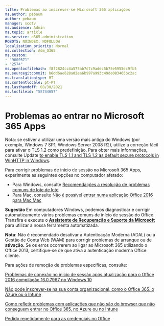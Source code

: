 ```yaml
---
title: Problemas ao inscrever-se Microsoft 365 aplicações
ms.author: pebaum
author: pebaum
manager: scotv
ms.audience: Admin
ms.topic: article
ms.service: o365-administration
ROBOTS: NOINDEX, NOFOLLOW
localization_priority: Normal
ms.collection: Adm_O365
ms.custom:
- "9000571"
- "2574"
ms.openlocfilehash: f8f2824cc4a575ab7d7c9adec5b75e5955ec9fb5
ms.sourcegitcommit: b6dd6ae628a02ea6b997a993c49de083465bc2ac
ms.translationtype: MT
ms.contentlocale: pt-PT
ms.lasthandoff: 08/30/2021
ms.locfileid: "58744657"
---
```

# <a name="issues-signing-into-microsoft-365-apps"></a>Problemas ao entrar no Microsoft 365 Apps

Nota: se estiver a utilizar uma versão mais antiga do Windows (por exemplo, Windows 7 SP1, Windows Server [](https://download.microsoft.com/download/0/6/5/0658B1A7-6D2E-474F-BC2C-D69E5B9E9A68/MicrosoftEasyFix51044.msi) 2008 R2), utilize a correção fácil para ativar o TLS 1.2 como predefinição. Para obter mais informações, consulte Update [to enable TLS 1.1 and TLS 1.2 as default secure protocols in WinHTTP in Windows](https://support.microsoft.com/topic/update-to-enable-tls-1-1-and-tls-1-2-as-default-secure-protocols-in-winhttp-in-windows-c4bd73d2-31d7-761e-0178-11268bb10392).

Para corrigir problemas de início de sessão no Microsoft 365 Apps, experimente as seguintes opções no computador afetado:  

- Para Windows, consulte [Recomendações a resolução de problemas comuns de lote de lote](https://docs.microsoft.com/office365/troubleshoot/administration/disabling-adal-wam-not-recommended#recommendations-on-resolving-common-sign-in-issues)
- Para Mac, consulte [Não é possível entrar numa aplicação Office 2016 para Mac Mac](https://docs.microsoft.com/office365/troubleshoot/authentication/sign-in-to-office-2016-for-mac-fail)

**Sugestão** Em computadores Windows, podemos diagnosticar e corrigir automaticamente vários problemas comuns de início de sessão do Office. Transfira e execute o **[Assistente de Recuperação e Suporte da Microsoft](https://aka.ms/SaRA-OfficeSignInScenario)** para utilizar a nossa ferramenta automatizada.

**Nota:** Não é recomendado desativar a Autenticação Moderna (ADAL) ou a Gestão de Conta Web (WAM) para corrigir problemas de arranque ou de **ativação.** Se os erros ocorrerem ao ligar ao Microsoft 365 utilizando o Office 2013, certifique-se de que ativa a autenticação moderna Office cliente. [](https://docs.microsoft.com/microsoft-365/admin/security-and-compliance/enable-modern-authentication)

Para ações de remoção de problemas específicas, consulte:

[Problemas de conexão no início de sessão após atualização para o Office 2016 compilação 16.0.7967 no Windows 10](https://docs.microsoft.com/office365/troubleshoot/administration/connection-issue-when-sign-in-office-2016)  

[Não pode inscrever-se na sua conta organizacional, como o Office 365, o Azure ou o Intune](https://docs.microsoft.com/office365/troubleshoot/authentication/sign-in-to-office-365-azure-intune)

[Como refletir problemas com aplicações que não são do browser que não conseguem entrar no Office 365, no Azure ou no Intune](https://support.office.com/article/how-to-troubleshoot-non-browser-apps-that-can-t-sign-in-to-office-365-azure-or-intune-3ba1b268-66f6-462c-b0e5-070f5c2603c1?ui=en-US&rs=en-US&ad=US)

[Pedido repetidamente para as credenciais no Office](https://docs.microsoft.com/office365/troubleshoot/authentication/access-denied-when-connect-to-office-365)